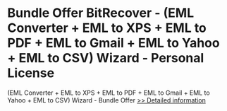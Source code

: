 # Bundle Offer BitRecover - (EML Converter + EML to XPS + EML to PDF + EML to Gmail + EML to Yahoo + EML to CSV) Wizard - Personal License
(EML Converter + EML to XPS + EML to PDF + EML to Gmail + EML to Yahoo + EML to CSV) Wizard - Bundle Offer
[>> Detailed information](https://secure.shareit.com/shareit/product.html?productid=300998734&affiliateid=200057808)